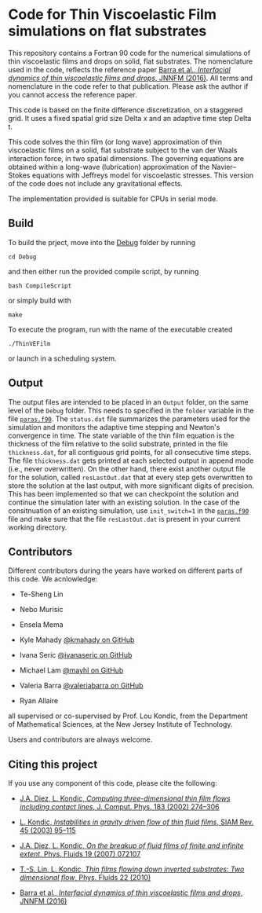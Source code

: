 # Code for Thin Viscoelastic Film simulations on flat substrates

This repository contains a Fortran 90 code for the numerical simulations of thin viscoelastic films and drops on solid, flat substrates. The nomenclature used in the code, reflects the reference paper 
[Barra et al., *Interfacial dynamics of thin viscoelastic films and drops*, JNNFM (2016)](http://dx.doi.org/10.1016/j.jnnfm.2016.10.001). 
All terms and nomenclature in the code refer to that publication. Please ask the author if you cannot access the reference paper.

This code is based on the finite difference discretization, on a staggered grid. 
It uses a fixed spatial grid size Delta x and an adaptive time step Delta t.

This code solves the thin film (or long wave) approximation of thin viscoelastic films 
on a solid, flat substrate subject to the van der Waals interaction force, in two spatial dimensions. 
The governing equations are obtained within a long-wave (lubrication) approximation of the Navier–Stokes equations 
with Jeffreys model for viscoelastic stresses. This version of the code does not include any gravitational effects. 

The implementation provided is suitable for CPUs in serial mode. 

## Build

To build the prject, move into the [Debug](./Debug/) folder by running 

`cd Debug`

and then either run the provided compile script, by running

`bash CompileScript`

or simply build with 

`make`

To execute the program, run with the name of the executable created

`./ThinVEFilm`

or launch in a scheduling system.

## Output

The output files are intended to be placed in an `Output` folder, on the same level of the `Debug` folder. This needs to specified in the `folder` variable in the file [`paras.f90`](./paras.f90). The `status.dat` file summarizes the parameters used for the simulation and monitors the adaptive time stepping and Newton's convergence in time. The state variable of the thin film equation is the thickness of the film relative to the solid substrate, printed in the file `thickness.dat`, for all contiguous grid points, for all consecutive time steps. The file `thickness.dat` gets printed at each selected output in append mode (i.e., never overwritten). On the other hand, there exist another output file for the solution, called `resLastOut.dat` that at every step gets overwritten to store the solution at the last output, with more significant digits of precision. This has been implemented so that we can checkpoint the solution and continue the simulation later with an existing solution. In the case of the consitnuation of an existing simulation, use `init_switch=1` in the [`paras.f90`](./paras.f90) file and make sure that the file `resLastOut.dat` is present in your current working directory.

## Contributors
Different contributors during the years have worked on different parts of this code. We acnlowledge:

* Te-Sheng Lin

* Nebo Murisic

* Ensela Mema

* Kyle Mahady [@kmahady on GitHub](https://github.com/kmahady)

* Ivana Seric [@ivanaseric on GitHub](https://github.com/ivanaseric)

* Michael Lam [@mayhl on GitHub](https://github.com/mayhl/)

* Valeria Barra [@valeriabarra on GitHub](https://github.com/valeriabarra)

* Ryan Allaire

all supervised or co-supervised by Prof. Lou Kondic, 
from the Department of Mathematical Sciences, at the New Jersey Institute of Technology.

Users and contributors are always welcome.

## Citing this project

If you use any component of this code, please cite the following:

* [J.A. Diez, L. Kondic, *Computing three-dimensional thin film flows including contact lines*, J. Comput. Phys. 183 (2002) 274–306](http://www.sciencedirect.com/science/article/pii/S0021999102971974)

* [L. Kondic, *Instabilities in gravity driven flow of thin fluid films*, SIAM Rev. 45 (2003) 95–115](https://doi.org/10.1137/S003614450240135) 

* [J.A. Diez, L. Kondic, *On the breakup of fluid films of finite and infinite extent*, Phys. Fluids 19 (2007) 072107](https://doi.org/10.1063/1.2749515)

* [T.-S. Lin, L. Kondic, *Thin films flowing down inverted substrates: Two dimensional flow*, Phys. Fluids 22 (2010)](https://aip.scitation.org/doi/10.1063/1.3428753)

* [Barra et al., *Interfacial dynamics of thin viscoelastic films and drops*, JNNFM (2016)](http://dx.doi.org/10.1016/j.jnnfm.2016.10.001)
